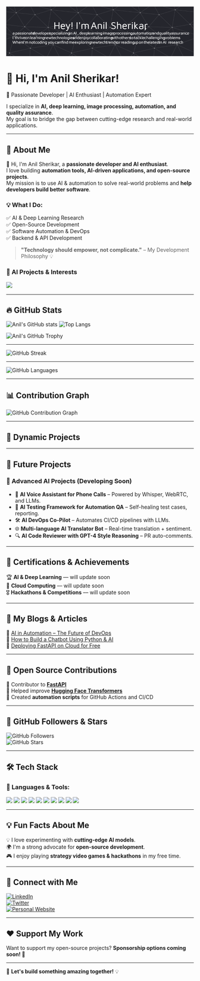![Profile Banner](https://raw.githubusercontent.com/anilss147/anilss147/main/github-header-image.png)

# 👋 Hi, I'm Anil Sherikar!  

🚀 Passionate Developer | AI Enthusiast | Automation Expert  

I specialize in **AI, deep learning, image processing, automation, and quality assurance**.  
My goal is to bridge the gap between cutting-edge research and real-world applications.  

---

## 🌟 About Me  

👋 Hi, I'm Anil Sherikar, a **passionate developer and AI enthusiast**.  
I love building **automation tools, AI-driven applications, and open-source projects**.  
My mission is to use AI & automation to solve real-world problems and **help developers build better software**.  

### 💡 What I Do:
✅ AI & Deep Learning Research  
✅ Open-Source Development  
✅ Software Automation & DevOps  
✅ Backend & API Development  

> **"Technology should empower, not complicate."** – My Development Philosophy 💡  

### 🤖 AI Projects & Interests  
<p align="left">
  <img src="https://skillicons.dev/icons?i=python,tensorflow,pytorch,fastapi,docker,linux,opencv" />
</p>


---

## 🔥 GitHub Stats  
<!-- STATS START -->
![Anil's GitHub stats](https://github-readme-stats.vercel.app/api?username=anilss147&show_icons=true&theme=tokyonight)
![Top Langs](https://github-readme-stats.vercel.app/api/top-langs/?username=anilss147&layout=compact&theme=tokyonight)
<!-- STATS END -->

![Anil's GitHub Trophy](https://github-profile-trophy.vercel.app/?username=anilss147&theme=tokyonight&column=7)


---

<!-- STREAK START -->
![GitHub Streak](https://streak-stats.demolab.com/?user=anilss147&theme=tokyonight)
<!-- STREAK END -->

---

<!-- LANG SUMMARY START -->
![GitHub Languages](https://github-profile-summary-cards.vercel.app/api/cards/repos-per-language?username=anilss147&theme=github)
<!-- LANG SUMMARY END -->

---

## 📊 Contribution Graph  
<!-- GRAPH START -->
![GitHub Contribution Graph](https://github-profile-summary-cards.vercel.app/api/cards/profile-details?username=anilss147&theme=github)
<!-- GRAPH END -->

---

## 🚀 Dynamic Projects  
<!-- PROJECTS START -->

<!-- PROJECTS END -->

---



## 🚀 Future Projects

### 🧠 Advanced AI Projects (Developing Soon)

- 🤖 **AI Voice Assistant for Phone Calls** – Powered by Whisper, WebRTC, and LLMs.
- 🧪 **AI Testing Framework for Automation QA** – Self-healing test cases, reporting.
- 🛠️ **AI DevOps Co-Pilot** – Automates CI/CD pipelines with LLMs.
- 🌐 **Multi-language AI Translator Bot** – Real-time translation + sentiment.
- 🔍 **AI Code Reviewer with GPT-4 Style Reasoning** – PR auto-comments.


---

## 📜 Certifications & Achievements  

🏆 **AI & Deep Learning** –– will update soon  
📜 **Cloud Computing** –– will update soon  
🎖️ **Hackathons & Competitions** –– will update soon  

---

## 📖 My Blogs & Articles  

🔹 [AI in Automation – The Future of DevOps](https://medium.com/@anilieee207/ai-in-automation-the-future-of-devops-b125997d14ec)  
🔹 [How to Build a Chatbot Using Python & AI](https://dev.to/anilsherikar)  
🔹 [Deploying FastAPI on Cloud for Free](https://anilsherikar.dev/blog/fastapi-deployment)  

---

## 📢 Open Source Contributions  

🔹 Contributor to **[FastAPI](https://github.com/tiangolo/fastapi)**  
🔹 Helped improve **[Hugging Face Transformers](https://github.com/huggingface/transformers)**  
🔹 Created **automation scripts** for GitHub Actions and CI/CD  

---

## 👥 GitHub Followers & Stars  

<!-- FOLLOWERS START -->

<!-- FOLLOWERS END -->

![GitHub Followers](https://img.shields.io/github/followers/anilss147?style=social)  
![GitHub Stars](https://img.shields.io/github/stars/anilss147?style=social)  


---

## 🛠️ Tech Stack  

### 🚀 Languages & Tools:  
<p align="left">
  <img src="https://cdn.jsdelivr.net/gh/devicons/devicon/icons/python/python-original.svg" width="40px"/>
  <img src="https://cdn.jsdelivr.net/gh/devicons/devicon/icons/javascript/javascript-original.svg" width="40px"/>
  <img src="https://cdn.jsdelivr.net/gh/devicons/devicon/icons/docker/docker-original.svg" width="40px"/>
  <img src="https://cdn.jsdelivr.net/gh/devicons/devicon/icons/flask/flask-original.svg" width="40px"/>
  <img src="https://cdn.jsdelivr.net/gh/devicons/devicon/icons/opencv/opencv-original.svg" width="40px"/>
  <img src="https://cdn.jsdelivr.net/gh/devicons/devicon/icons/git/git-original.svg" width="40px"/>
  <img src="https://cdn.jsdelivr.net/gh/devicons/devicon/icons/tensorflow/tensorflow-original.svg" width="40px"/>
  <img src="https://cdn.jsdelivr.net/gh/devicons/devicon/icons/pytorch/pytorch-original.svg" width="40px"/>
  <img src="https://cdn.jsdelivr.net/gh/devicons/devicon/icons/fastapi/fastapi-original.svg" width="40px"/>
  <img src="https://cdn.jsdelivr.net/gh/devicons/devicon/icons/linux/linux-original.svg" width="40px"/>
</p>  

---

## 💡 Fun Facts About Me  

💡 I love experimenting with **cutting-edge AI models**.  
🌍 I'm a strong advocate for **open-source development**.  
🎮 I enjoy playing **strategy video games & hackathons** in my free time.  

---

## 🔗 Connect with Me  

[![LinkedIn](https://img.shields.io/badge/-LinkedIn-0077B5?style=flat&logo=linkedin&logoColor=white)](https://www.linkedin.com/in/anil-sherikar/)  
[![Twitter](https://img.shields.io/badge/-Twitter-1DA1F2?style=flat&logo=twitter&logoColor=white)](https://x.com/anil_sherikar09)  
[![Personal Website](https://img.shields.io/badge/-Website-000000?style=flat&logo=github&logoColor=white)](https://anilsherikar.dev/)  

---

## ❤️ Support My Work  

Want to support my open-source projects? **Sponsorship options coming soon! 🚀**

---

🚀 **Let's build something amazing together!** 💡  
